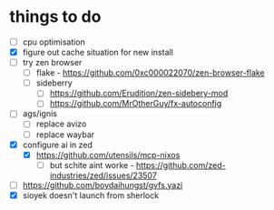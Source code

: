 # things to do

- [ ] cpu optimisation
- [x] figure out cache situation for new install
- [ ] try zen browser
    - [ ] flake - https://github.com/0xc000022070/zen-browser-flake
    - [ ] sideberry
        - [ ] https://github.com/Erudition/zen-sidebery-mod
        - [ ] https://github.com/MrOtherGuy/fx-autoconfig
- [ ] ags/ignis
    - [ ] replace avizo
    - [ ] replace waybar
- [x] configure ai in zed
    - [x] https://github.com/utensils/mcp-nixos
        - [ ] but schite aint worke - https://github.com/zed-industries/zed/issues/23507
- [ ] https://github.com/boydaihungst/gvfs.yazi
- [x] sioyek doesn't launch from sherlock
